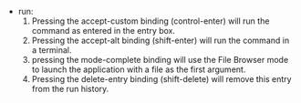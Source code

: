 * run: 
    1. Pressing the accept-custom binding (control-enter) will run the command as entered in the entry box.
    2. Pressing the accept-alt binding (shift-enter) will run the command in a terminal.     
    3. pressing the mode-complete binding will use the File Browser mode to launch the application with a file as the first argument.
    4. Pressing the delete-entry binding (shift-delete) will remove this entry from the run history.
